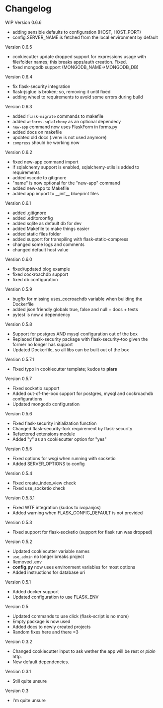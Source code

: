 Changelog
=========

WIP Version 0.6.6

- adding sensible defaults to configuration (HOST, HOST_PORT)
- config.SERVER_NAME is fetched from the local environment by default

Version 0.6.5

- cookiecutter update dropped support for expressions usage with file/folder names; this breaks apps/auth creation. Fixed.
- fixed mongodb support (MONGODB_NAME->MONGODB_DB)

Version 0.6.4

- fix flask-security integration
- flask-jsglue is broken; so, removing it until fixed
- adding wheel to requirements to avoid some errors during build

Version 0.6.3

- added `flask-migrate` commands to makefile
- added `wtforms-sqlalchemy` as an optional dependecy
- `new-app` command now uses FlaskForm in forms.py
- added docs on makefile
- updated old docs (.venv is not used anymore)
- `compress` should be working now

Version 0.6.2

- fixed new-app command import
- if sqlalchemy support is enabled, sqlalchemy-utils is added to requirements
- added vscode to gitignore
- "name" is now optional for the "new-app" command
- added new-app to Makefile
- added app import to \_\_init\_\_ blueprint files

Version 0.6.1

- added .gitignore
- added .editorconfig
- added sqlite as default db for dev
- added Makefile to make things easier
- added static files folder
- added support for transpiling with flask-static-compress
- changed some logs and comments
- changed default host value

Version 0.6.0

- fixed/updated blog example
- fixed cockroachdb support
- fixed db configuration

Version 0.5.9

- bugfix for missing uses_cocroachdb variable when building the Dockerfile
- added json friendly globals true, false and null + docs + tests
- pytest is now a dependency

Version 0.5.8

- Support for postgres AND mysql configuration out of the box
- Replaced flask-security package with flask-security-too given the former no longer has support
- Updated Dockerfile, so all libs can be built out of the box

Version 0.5.7.1

- Fixed typo in cookiecutter template; kudos to **plars**

Version 0.5.7

- Fixed socketio support
- Added out-of-the-box support for postgres, mysql and cockroachdb configurations
- Updated mongodb configuration

Version 0.5.6

- Fixed flask-security initialization function
- Changed flask-security-fork requirement by flask-security
- Refactored extensions module
- Added "y" as an cookiecutter option for "yes"

Version 0.5.5

- Fixed options for wsgi when running with socketio
- Added SERVER_OPTIONS to config

Version 0.5.4

- Fixed create_index_view check
- Fixed use_socketio check

Version 0.5.3.1

- Fixed WTF integration (kudos to ivopanjos)
- Added warning when FLASK_CONFIG_DEFAULT is not provided

Version 0.5.3

- Fixed support for flask-socketio (support for flask run was dropped)

Version 0.5.2

- Updated cookiecutter variable names
- `use_admin` no longer breaks project
- Removed .env
- **config.py** now uses environment variables for most options
- Added instructions for database uri

Version 0.5.1

- Added docker support
- Updated configuration to use FLASK_ENV

Version 0.5

- Updated commands to use click (flask-script is no more)
- Empty package is now used
- Added docs to newly created projects
- Random fixes here and there =3

Version 0.3.2

- Changed cookiecutter input to ask wether the app will be rest or _plain_ http.
- New default dependencies.

Version 0.3.1

- Still quite unsure

Version 0.3

- I'm quite unsure
